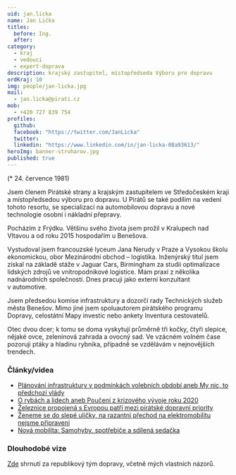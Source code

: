 ```yaml
---
uid: jan.licka
name: Jan Lička
titles:
  before: Ing.
  after:
category:
  - kraj
  - vedouci
  - expert-doprava
description: krajský zastupitel, místopředseda Výboru pro dopravu
ordKraj: 10
img: people/jan-licka.jpg
mail:
  - jan.licka@pirati.cz
mob:
  - +420 727 839 754
profiles:
  github:
  facebook: "https://twitter.com/JanLicka"
  twitter:
  linkedin: "https://www.linkedin.com/in/jan-licka-08a93613/"
heroImg: banner-struharov.jpg
published: true
---
```


(* 24. července 1981)

Jsem členem Pirátské strany a krajským zastupitelem ve Středočeském kraji a místopředsedou výboru pro dopravu. U Pirátů se také podílím na vedení tohoto resortu, se specializací na automobilovou dopravu a nové technologie osobní i nákladní přepravy.

Pocházím z Frýdku. Většinu svého života jsem prožil v Kralupech nad Vltavou a od roku 2015 hospodařím u Benešova.

Vystudoval jsem francouzské lyceum Jana Nerudy v Praze a Vysokou školu ekonomickou, obor Mezinárodní obchod – logistika. Inženýrský titul jsem získal na základě stáže v Jaguar Cars, Birmingham za studii optimalizace lidských zdrojů ve vnitropodnikové logistice. Mám praxi z několika nadnárodních společností. Dnes pracuji jako externí konzultant v automotive. 

Jsem předsedou komise infrastruktury a dozorčí rady Technických služeb města Benešov. Mimo jiné jsem spoluautorem pirátského programu Dopravy, celostátní Mapy investic nebo ankety Inventura cestovatelů.

Otec dvou dcer; k tomu se doma vyskytují průměrně tři kočky, čtyři slepice, nějaké ovce, zeleninová zahrada a ovocný sad. Ve vzácném volném čase pozoruji ptáky a hladinu rybníka, případně se vzdělávám v nejnovějších trendech.

### Články/videa
* [Plánování infrastruktury v podmínkách volebních období aneb My nic, to předchozí vlády](https://www.piratskelisty.cz/clanek-3438-planovani-infrastruktury-v-podminkach-volebnich-obdobi-aneb-my-nic-to-predchozi-vlady)
* [O rybách a lidech aneb Poučení z krizového vývoje roku 2020](https://www.piratskelisty.cz/clanek-3243-jan-licka-o-rybach-a-lidech-aneb-pouceni-z-krizoveho-vyvoje-roku-2020)
* [Železnice propojená s Evropou patří mezi pirátské dopravní priority](https://www.piratskelisty.cz/clanek-2391-jan-licka-a-david-witosz-zeleznice-propojena-s-evropou-patri-mezi-piratske-dopravni-priority)
* [Ženeme se do slepé uličky, na razantní přechod na elektromobilitu nejsme připraveni](https://www.piratskelisty.cz/clanek-2321-zeneme-se-do-slepe-ulicky-na-razantni-prechod-na-elektromobilitu-nejsme-pripraveni)
* [Nová mobilita: Samohyby, spotřebiče a sdílená sedačka](https://www.piratskelisty.cz/clanek-1900-nova-mobilita-samohyby-spotrebice-a-sdilena-sedacka)

### Dlouhodobé vize
[Zde](http://bit.ly/Pirati-budoucnost_dopravy) shrnutí za republikový tým dopravy, včetně mých vlastních názorů.


